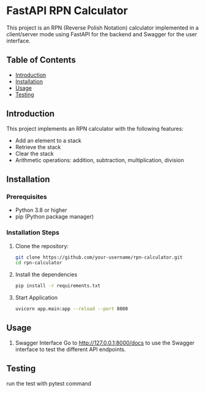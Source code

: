 # FastAPI RPN Calculator

This project is an RPN (Reverse Polish Notation) calculator implemented in a client/server mode using FastAPI for the backend and Swagger for the user interface.

## Table of Contents

- [Introduction](#introduction)
- [Installation](#installation)
- [Usage](#usage)
- [Testing](#testing)


## Introduction

This project implements an RPN calculator with the following features:

- Add an element to a stack
- Retrieve the stack
- Clear the stack
- Arithmetic operations: addition, subtraction, multiplication, division

## Installation

### Prerequisites

- Python 3.8 or higher
- pip (Python package manager)

### Installation Steps

1. Clone the repository:
    
    ```bash
    git clone https://github.com/your-username/rpn-calculator.git
    cd rpn-calculator

2. Install the dependencies
    
    ```bash
    pip install -r requirements.txt

3. Start Application 

    ```bash
    uvicorn app.main:app --reload --port 8080

## Usage

1. Swagger Interface
Go to http://127.0.0.1:8000/docs to use the Swagger interface to test the different API endpoints.

## Testing

run the test with pytest command
